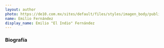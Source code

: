 ```yaml
---
layout: author
photo: https://de10.com.mx/sites/default/files/styles/imagen_body/public/2019/03/25/emilio_el_indio_fernandez.jpg?itok=tBoRa9od
name: Emilio Fernández
display_name: Emilio "El Indio" Fernández
---
```


### Biografía

